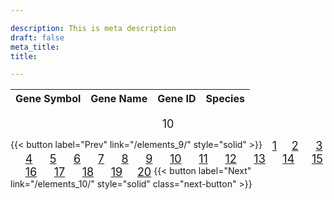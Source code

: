 ```yaml
---

description: This is meta description
draft: false
meta_title: 
title: 

---
```


|Gene Symbol| Gene Name|Gene ID|Species|
|:-------|:------|:----|:----|




<a style="font-size: 18px; text-align: center; display: block; margin: 0 auto;">10</a>

{{< button label="Prev" link="/elements_9/" style="solid" >}} &nbsp;&nbsp;&nbsp;<a href="/elements/" style="font-size: 18px; vertical-align: middle;">1</a> &nbsp;&nbsp;&nbsp;&nbsp;&nbsp;<a href="/elements_2/" style="font-size: 18px; vertical-align: middle;">2</a> &nbsp;&nbsp;&nbsp;&nbsp;&nbsp;&nbsp;<a href="/elements_3/" style="font-size: 18px; vertical-align: middle;">3</a> &nbsp;&nbsp;&nbsp;&nbsp;&nbsp;&nbsp;<a href="/elements_4/" style="font-size: 18px; vertical-align: middle;">4</a> &nbsp;&nbsp;&nbsp;&nbsp;&nbsp;&nbsp;<a href="/elements_5/" style="font-size: 18px; vertical-align: middle;">5</a> &nbsp;&nbsp;&nbsp;&nbsp;&nbsp;&nbsp;<a href="/elements_6/" style="font-size: 18px; vertical-align: middle;">6</a> &nbsp;&nbsp;&nbsp;&nbsp;&nbsp;&nbsp;<a href="/elements_7/" style="font-size: 18px; vertical-align: middle;">7</a> &nbsp;&nbsp;&nbsp;&nbsp;&nbsp;&nbsp;<a href="/elements_8/" style="font-size: 18px; vertical-align: middle;">8</a> &nbsp;&nbsp;&nbsp;&nbsp;&nbsp;&nbsp;<a href="/elements_9/" style="font-size: 18px; vertical-align: middle;">9</a> &nbsp;&nbsp;&nbsp;&nbsp;&nbsp;&nbsp;<a href="/elements_10/" style="font-size: 18px; vertical-align: middle;">10</a> &nbsp;&nbsp;&nbsp;&nbsp;&nbsp;&nbsp;<a href="/elements_11/" style="font-size: 18px; vertical-align: middle;">11</a> &nbsp;&nbsp;&nbsp;&nbsp;&nbsp;&nbsp;<a href="/elements_12/" style="font-size: 18px; vertical-align: middle;">12</a> &nbsp;&nbsp;&nbsp;&nbsp;&nbsp;&nbsp;<a href="/elements_13/" style="font-size: 18px; vertical-align: middle;">13</a> &nbsp;&nbsp;&nbsp;&nbsp;&nbsp;&nbsp;<a href="/elements_14/" style="font-size: 18px; vertical-align: middle;">14</a> &nbsp;&nbsp;&nbsp;&nbsp;&nbsp;&nbsp;<a href="/elements_15/" style="font-size: 18px; vertical-align: middle;">15</a> &nbsp;&nbsp;&nbsp;&nbsp;&nbsp;&nbsp;<a href="/elements_16/" style="font-size: 18px; vertical-align: middle;">16</a> &nbsp;&nbsp;&nbsp;&nbsp;&nbsp;&nbsp;<a href="/elements_17/" style="font-size: 18px; vertical-align: middle;">17</a> &nbsp;&nbsp;&nbsp;&nbsp;&nbsp;&nbsp;<a href="/elements_18/" style="font-size: 18px; vertical-align: middle;">18</a> &nbsp;&nbsp;&nbsp;&nbsp;&nbsp;&nbsp;<a href="/elements_19/" style="font-size: 18px; vertical-align: middle;">19</a> &nbsp;&nbsp;&nbsp;&nbsp;&nbsp;<a href="/elements_20/" style="font-size: 18px; vertical-align: middle;">20</a> {{< button label="Next" link="/elements_10/" style="solid" class="next-button" >}}